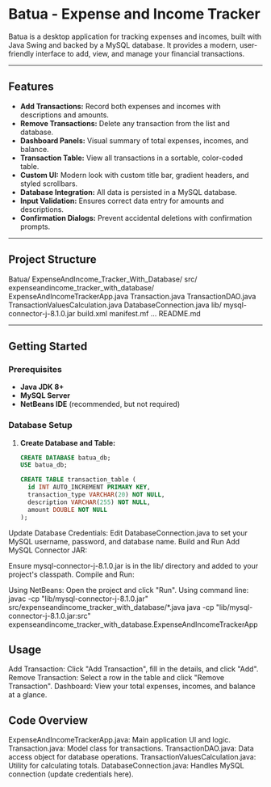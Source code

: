 # Batua - Expense and Income Tracker

Batua is a desktop application for tracking expenses and incomes, built with Java Swing and backed by a MySQL database. It provides a modern, user-friendly interface to add, view, and manage your financial transactions.

---

## Features

- **Add Transactions:** Record both expenses and incomes with descriptions and amounts.
- **Remove Transactions:** Delete any transaction from the list and database.
- **Dashboard Panels:** Visual summary of total expenses, incomes, and balance.
- **Transaction Table:** View all transactions in a sortable, color-coded table.
- **Custom UI:** Modern look with custom title bar, gradient headers, and styled scrollbars.
- **Database Integration:** All data is persisted in a MySQL database.
- **Input Validation:** Ensures correct data entry for amounts and descriptions.
- **Confirmation Dialogs:** Prevent accidental deletions with confirmation prompts.

---

## Project Structure

Batua/ ExpenseAndIncome_Tracker_With_Database/ src/ expenseandincome_tracker_with_database/ ExpenseAndIncomeTrackerApp.java Transaction.java TransactionDAO.java TransactionValuesCalculation.java DatabaseConnection.java lib/ mysql-connector-j-8.1.0.jar build.xml manifest.mf ... README.md

---

## Getting Started

### Prerequisites

- **Java JDK 8+**
- **MySQL Server**
- **NetBeans IDE** (recommended, but not required)

### Database Setup

1. **Create Database and Table:**
   ```sql
   CREATE DATABASE batua_db;
   USE batua_db;

   CREATE TABLE transaction_table (
     id INT AUTO_INCREMENT PRIMARY KEY,
     transaction_type VARCHAR(20) NOT NULL,
     description VARCHAR(255) NOT NULL,
     amount DOUBLE NOT NULL
   );

Update Database Credentials:
Edit DatabaseConnection.java to set your MySQL username, password, and database name.
Build and Run
Add MySQL Connector JAR:

Ensure mysql-connector-j-8.1.0.jar is in the lib/ directory and added to your project's classpath.
Compile and Run:

Using NetBeans: Open the project and click "Run".
Using command line:
  javac -cp "lib/mysql-connector-j-8.1.0.jar" src/expenseandincome_tracker_with_database/*.java
  java -cp "lib/mysql-connector-j-8.1.0.jar:src" expenseandincome_tracker_with_database.ExpenseAndIncomeTrackerApp

  
## Usage
Add Transaction: Click "Add Transaction", fill in the details, and click "Add".
Remove Transaction: Select a row in the table and click "Remove Transaction".
Dashboard: View your total expenses, incomes, and balance at a glance.


## Code Overview

ExpenseAndIncomeTrackerApp.java: Main application UI and logic.
Transaction.java: Model class for transactions.
TransactionDAO.java: Data access object for database operations.
TransactionValuesCalculation.java: Utility for calculating totals.
DatabaseConnection.java: Handles MySQL connection (update credentials here).
